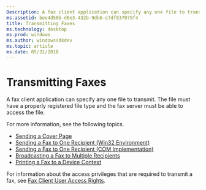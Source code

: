 ```yaml
---
Description: A fax client application can specify any one file to transmit.
ms.assetid: bee4d50b-d6e3-432b-9db6-c7df837079f4
title: Transmitting Faxes
ms.technology: desktop
ms.prod: windows
ms.author: windowssdkdev
ms.topic: article
ms.date: 05/31/2018
---
```


# Transmitting Faxes

A fax client application can specify any one file to transmit. The file must have a properly registered file type and the fax server must be able to access the file.

For more information, see the following topics.

-   [Sending a Cover Page](-mfax-sending-a-cover-page.md)
-   [Sending a Fax to One Recipient (Win32 Environment)](-mfax-sending-a-fax-to-one-recipient-win32-environment-.md)
-   [Sending a Fax to One Recipient (COM Implementation)](-mfax-sending-a-fax-to-one-recipient-com-implementation-.md)
-   [Broadcasting a Fax to Multiple Recipients](-mfax-broadcasting-a-fax-to-multiple-recipients.md)
-   [Printing a Fax to a Device Context](-mfax-printing-a-fax-to-a-device-context.md)

For information about the access privileges that are required to transmit a fax, see [Fax Client User Access Rights](-mfax-fax-client-user-access-rights.md).

 

 



